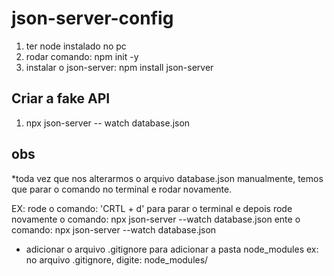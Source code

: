 # json-server-config

1. ter node instalado no pc
2. rodar comando: npm init -y
3. instalar o json-server: npm install json-server

## Criar a fake API
1. npx json-server -- watch database.json

## obs

*toda vez que nos alterarmos o arquivo database.json manualmente, temos que parar o comando no terminal e rodar novamente.

EX: rode o comando: 'CRTL + d' para parar o terminal e depois rode novamente o comando: npx json-server --watch database.json
ente o comando: npx json-server --watch database.json

* adicionar o arquivo .gitignore para adicionar a pasta node_modules
ex: no arquivo .gitignore, digite: node_modules/